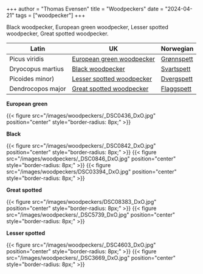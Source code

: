 +++
author = "Thomas Evensen"
title = "Woodpeckers"
date = "2024-04-21"
tags = ["woodpecker"]
+++

Black woodpecker, European green woodpecker, Lesser spotted woodpecker, Great spotted woodpecker.



| Latin      | UK | Norwegian |
| --------- |  --------- |    --------- |
| Picus viridis | [European green woodpecker](https://en.wikipedia.org/wiki/European_green_woodpecker) |  [Grønnspett](https://no.wikipedia.org/wiki/Grønnspett) |
| Dryocopus martius | [Black woodpecker](https://en.wikipedia.org/wiki/Black_woodpecker) |  [Svartspett](https://no.wikipedia.org/wiki/Svartspett) |
| Picoides minor) | [Lesser spotted woodpecker](https://en.wikipedia.org/wiki/Lesser_spotted_woodpecker) |  [Dvergspett](https://no.wikipedia.org/wiki/Dvergspett) |
| Dendrocopos major | [Great spotted woodpecker](https://en.wikipedia.org/wiki/Great_spotted_woodpecker) |  [Flaggspett](https://no.wikipedia.org/wiki/Flaggspett) |


**European green**

{{< figure src="/images/woodpeckers/_DSC0436_DxO.jpg" position="center" style="border-radius: 8px;" >}}

**Black**

{{< figure src="/images/woodpeckers/_DSC0842_DxO.jpg" position="center" style="border-radius: 8px;" >}}
{{< figure src="/images/woodpeckers/_DSC0846_DxO.jpg" position="center" style="border-radius: 8px;" >}}
{{< figure src="/images/woodpeckers/DSC03394_DxO.jpg" position="center" style="border-radius: 8px;" >}}

**Great spotted**

{{< figure src="/images/woodpeckers/DSC08383_DxO.jpg" position="center" style="border-radius: 8px;" >}}
{{< figure src="/images/woodpeckers/_DSC5739_DxO.jpg" position="center" style="border-radius: 8px;" >}}

**Lesser spotted**

{{< figure src="/images/woodpeckers/_DSC4603_DxO.jpg" position="center" style="border-radius: 8px;" >}}
{{< figure src="/images/woodpeckers/_DSC3669_DxO.jpg" position="center" style="border-radius: 8px;" >}}
